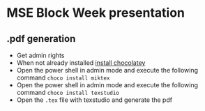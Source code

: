 # MSE Block Week presentation
## .pdf generation
- Get admin rights
- When not already installed [install chocolatey](https://chocolatey.org/install)
- Open the power shell in admin mode and execute the following command ```choco install miktex```
- Open the power shell in admin mode and execute the following command ```choco install texstudio```
- Open the ```.tex``` file with texstudio and generate the pdf
